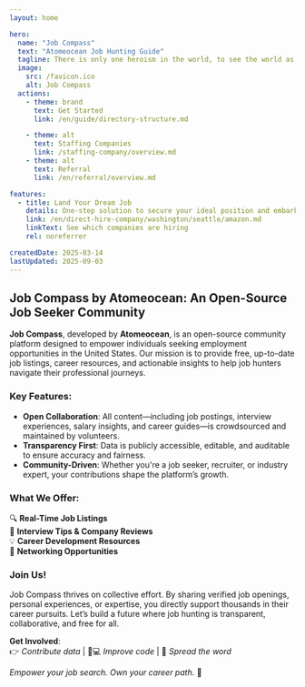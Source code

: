 ```yaml
---
layout: home

hero:
  name: "Job Compass"
  text: "Atomeocean Job Hunting Guide"
  tagline: There is only one heroism in the world, to see the world as it is, and to love it.
  image:
    src: /favicon.ico
    alt: Job Compass
  actions:
    - theme: brand
      text: Get Started
      link: /en/guide/directory-structure.md

    - theme: alt
      text: Staffing Companies
      link: /staffing-company/overview.md
    - theme: alt
      text: Referral
      link: /en/referral/overview.md

features:
  - title: Land Your Dream Job
    details: One-step solution to secure your ideal position and embark on a new career journey. Cheers!
    link: /en/direct-hire-company/washington/seattle/amazon.md
    linkText: See which companies are hiring
    rel: noreferrer

createdDate: 2025-03-14
lastUpdated: 2025-09-03
---
```


## Job Compass by Atomeocean: An Open-Source Job Seeker Community

**Job Compass**, developed by **Atomeocean**, is an open-source community platform designed to empower individuals 
seeking employment opportunities in the United States. Our mission is to provide free, up-to-date job listings, career resources, and actionable insights to help job hunters navigate their professional journeys.

### Key Features:
- **Open Collaboration**: All content—including job postings, interview experiences, salary insights, and career guides—is crowdsourced and maintained by volunteers.
- **Transparency First**: Data is publicly accessible, editable, and auditable to ensure accuracy and fairness.
- **Community-Driven**: Whether you're a job seeker, recruiter, or industry expert, your contributions shape the platform’s growth.

### What We Offer:
🔍 **Real-Time Job Listings**  
📝 **Interview Tips & Company Reviews**  
💡 **Career Development Resources**  
🤝 **Networking Opportunities**

### Join Us!
Job Compass thrives on collective effort. By sharing verified job openings, personal experiences, or expertise, you directly support thousands in their career pursuits. Let’s build a future where job hunting is transparent, collaborative, and free for all.

**Get Involved**:  
👉 *Contribute data* | 👩💻 *Improve code* | 📢 *Spread the word*

*Empower your job search. Own your career path.* 🚀
